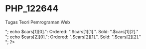 # PHP_122644
Tugas Teori Pemrograman Web

<html>
<body>

<?php
// A two-dimensional array
$cars=array
   (
   array("Volvo",100,96),
   array("BMW",60,59),
   array("Toyota",110,100)
   );
   
echo $cars[0][0].": Ordered: ".$cars[0][1].". Sold: ".$cars[0][2]."<br>";
echo $cars[1][0].": Ordered: ".$cars[1][1].". Sold: ".$cars[1][2]."<br>";
echo $cars[2][0].": Ordered: ".$cars[2][1].". Sold: ".$cars[2][2]."<br>";
?>

</body>
</html>
